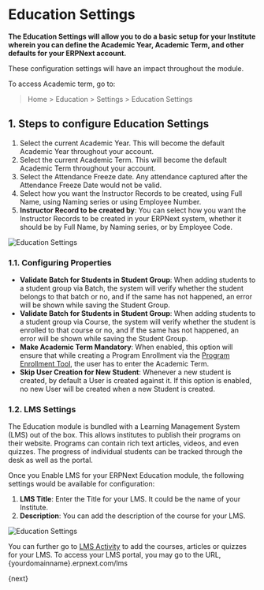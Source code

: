 <!-- add-breadcrumbs -->
# Education Settings

**The Education Settings will allow you to do a basic setup for your Institute wherein you can define the Academic Year, Academic Term, and other defaults for your ERPNext account.**

These configuration settings will have an impact throughout the module.

To access Academic term, go to:

> Home > Education > Settings > Education Settings

## 1. Steps to configure Education Settings

1. Select the current Academic Year. This will become the default Academic Year throughout your account.
2. Select the current Academic Term. This will become the default Academic Term throughout your account.
3. Select the Attendance Freeze date. Any attendance captured after the Attendance Freeze Date would not be valid.
4. Select how you want the Instructor Records to be created, using Full Name, using Naming series or using Employee Number.
5. **Instructor Record to be created by**: You can select how you want the Instructor Records to be created in your ERPNext system, whether it should be by Full Name, by Naming series, or by Employee Code.

 ![Education Settings](/docs/v13/assets/img/education/education-seetings-1.png)

### 1.1. Configuring Properties

* **Validate Batch for Students in Student Group**: When adding students to a student group via Batch, the system will verify whether the student belongs to that batch or no, and if the same has not happened, an error will be shown while saving the Student Group.
* **Validate Batch for Students in Student Group**: When adding students to a student group via Course, the system will verify whether the student is enrolled to that course or no, and if the same has not happened, an error will be shown while saving the Student Group.
* **Make Academic Term Mandatory**: When enabled, this option will ensure that while creating a Program Enrollment via the [Program Enrollment Tool](/docs/v13/user/manual/en/education/program-enrollment-tool), the user has to enter the Academic Term.
* **Skip User Creation for New Student**: Whenever a new student is created, by default a User is created against it. If this option is enabled, no new User will be created when a new Student is created.

### 1.2. LMS Settings

The Education module is bundled with a Learning Management System (LMS) out of the box. This allows institutes to publish their programs on their website. Programs can contain rich text articles, videos, and even quizzes. The progress of individual students can be tracked through the desk as well as the portal.

Once you Enable LMS for your ERPNext Education module, the following settings would be available for configuration:

1. **LMS Title**: Enter the Title for your LMS. It could be the name of your Institute.
2. **Description**: You can add the description of the course for your LMS.

![Education Settings](/docs/v13/assets/img/education/education-seetings-1.png)

You can further go to [LMS Activity](/docs/v13/user/manual/en/education/setting-up-lms) to add the courses, articles or quizzes for your LMS. To access your LMS portal, you may go to the URL, {yourdomainname}.erpnext.com/lms

{next}
